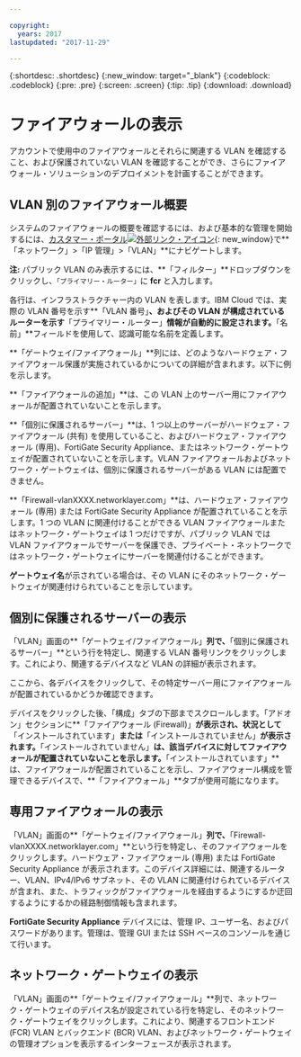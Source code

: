 ```yaml
---

copyright:
  years: 2017
lastupdated: "2017-11-29"

---
```


{:shortdesc: .shortdesc}
{:new_window: target="_blank"}
{:codeblock: .codeblock}
{:pre: .pre}
{:screen: .screen}
{:tip: .tip}
{:download: .download}

# ファイアウォールの表示 

アカウントで使用中のファイアウォールとそれらに関連する VLAN を確認すること、および保護されていない VLAN を確認することができ、さらにファイアウォール・ソリューションのデプロイメントを計画することができます。

## VLAN 別のファイアウォール概要

システムのファイアウォールの概要を確認するには、および基本的な管理を開始するには、[カスタマー・ポータル![外部リンク・アイコン](../../icons/launch-glyph.svg "外部リンク・アイコン")](https://control.softlayer.com/){: new_window}で**「ネットワーク」>「IP 管理」>「VLAN」**にナビゲートします。

**注:** パブリック VLAN のみ表示するには、**「フィルター」**ドロップダウンをクリックし、``「プライマリー・ルーター」``に **fcr** と入力します。 

各行は、インフラストラクチャー内の VLAN を表します。IBM Cloud では、実際の VLAN 番号を示す**「VLAN 番号」**、およびその VLAN が構成されているルーターを示す**「プライマリー・ルーター」**情報が自動的に設定されます。**「名前」**フィールドを使用して、認識可能な名前を定義します。 

**「ゲートウェイ/ファイアウォール」**列には、どのようなハードウェア・ファイアウォール保護が実施されているかについての詳細が含まれます。以下に例を示します。

**「ファイアウォールの追加」**は、この VLAN 上のサーバー用にファイアウォールが配置されていないことを示します。

**「個別に保護されるサーバー」**は、1 つ以上のサーバーがハードウェア・ファイアウォール (共有) を使用していること、およびハードウェア・ファイアウォール (専用)、FortiGate Security Appliance、またはネットワーク・ゲートウェイが配置されていないことを示します。VLAN ファイアウォールおよびネットワーク・ゲートウェイは、個別に保護されるサーバーがある VLAN には配置できません。

**「Firewall-vlanXXXX.networklayer.com」**は、ハードウェア・ファイアウォール (専用) または FortiGate Security Appliance が配置されていることを示します。1 つの VLAN に関連付けることができる VLAN ファイアウォールまたはネットワーク・ゲートウェイは 1 つだけですが、パブリック VLAN では VLAN ファイアウォールでサーバーを保護でき、プライベート・ネットワークではネットワーク・ゲートウェイにサーバーを関連付けることができます。

**ゲートウェイ名**が示されている場合は、その VLAN にそのネットワーク・ゲートウェイが関連付けられていることを示しています。

## 個別に保護されるサーバーの表示

「VLAN」画面の**「ゲートウェイ/ファイアウォール」**列で、**「個別に保護されるサーバー」**という行を特定し、関連する VLAN 番号リンクをクリックします。これにより、関連するデバイスなど VLAN の詳細が表示されます。

ここから、各デバイスをクリックして、その特定サーバー用にファイアウォールが配置されているかどうか確認できます。

デバイスをクリックした後、「構成」タブの下部までスクロールします。「アドオン」セクションに**「ファイアウォール (Firewall)」**が表示され、状況として**「インストールされています」**または**「インストールされていません」**が表示されます。**「インストールされていません」**は、該当デバイスに対してファイアウォールが配置されていないことを示します。**「インストールされています」** は、ファイアウォールが配置されていることを示し、ファイアウォール構成を管理できるデバイスで、**「ファイアウォール」**タブが使用可能になります。

## 専用ファイアウォールの表示

「VLAN」画面の**「ゲートウェイ/ファイアウォール」**列で、**「Firewall-vlanXXXX.networklayer.com」**という行を特定し、そのファイアウォールをクリックします。ハードウェア・ファイアウォール (専用) または FortiGate Security Appliance が表示されます。このデバイス詳細には、関連するルーター、VLAN、IPv4/IPv6 サブネット、その VLAN に関連付けられているデバイスが含まれ、また、トラフィックがファイアウォールを経由するようにするか迂回するようにするかの経路制御情報も含まれます。

**FortiGate Security Appliance** デバイスには、管理 IP、ユーザー名、およびパスワードがあります。管理は、管理 GUI または SSH ベースのコンソールを通じて行います。

## ネットワーク・ゲートウェイの表示

「VLAN」画面の**「ゲートウェイ/ファイアウォール」**列で、ネットワーク・ゲートウェイのデバイス名が設定されている行を特定し、そのネットワーク・ゲートウェイをクリックします。これにより、関連するフロントエンド (FCR) VLAN とバックエンド (BCR) VLAN、およびネットワーク・ゲートウェイの管理オプションを表示するインターフェースが表示されます。
